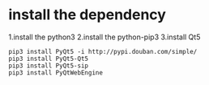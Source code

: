 # install the dependency
1.install the python3
2.install the python-pip3
3.install Qt5
```
pip3 install PyQt5 -i http://pypi.douban.com/simple/
pip3 install PyQt5-Qt5
pip3 install PyQt5-sip
pip3 install PyQtWebEngine
```
